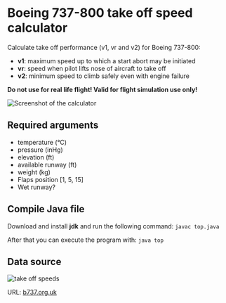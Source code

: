 # Boeing 737-800 take off speed calculator

Calculate take off performance (v1, vr and v2) for Boeing 737-800:

- __v1__: maximum speed up to which a start abort may be initiated
- __vr__: speed when pilot lifts nose of aircraft to take off
- __v2__: minimum speed to climb safely even with engine failure

__Do not use for real life flight! Valid for flight simulation use only!__

![Screenshot of the calculator](https://github.com/komed3/tos-737-800/blob/main/resources/screenshot01.png?raw=true)

## Required arguments

- temperature (°C)
- pressure (inHg)
- elevation (ft)
- available runway (ft)
- weight (kg)
- Flaps position [1, 5, 15]
- Wet runway?

## Compile Java file

Download and install __jdk__ and run the following command: ``javac top.java``

After that you can execute the program with: ``java top``

## Data source

![take off speeds](https://github.com/komed3/tos-737-800/blob/main/resources/perf_takeoff.gif?raw=true)

URL: [b737.org.uk](http://www.b737.org.uk/pilotnotes.htm)
